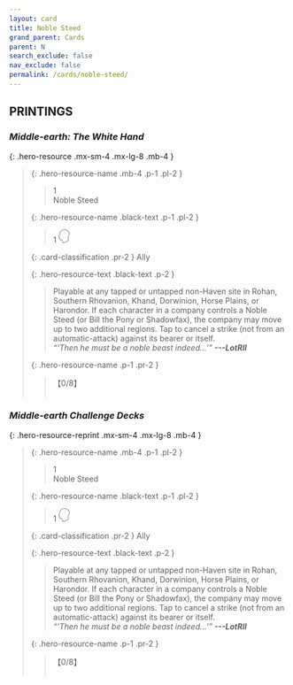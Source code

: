 ```yaml
---
layout: card
title: Noble Steed
grand_parent: Cards
parent: N
search_exclude: false
nav_exclude: false
permalink: /cards/noble-steed/
---
```


## PRINTINGS


### _Middle-earth: The White Hand_

{: .hero-resource .mx-sm-4 .mx-lg-8 .mb-4 }
> {: .hero-resource-name .mb-4 .p-1 .pl-2 }
> > <div class="card-mp">1</div>
> > <div class="card-name">Noble Steed</div>
>
> {: .hero-resource-name .black-text .p-1 .pl-2 }
> > 1 ![](/assets/images/mind.svg)
>
> {: .card-classification .pr-2 }
> Ally
>
> {: .hero-resource-text .black-text .p-2 }
> > Playable at any tapped or untapped non-Haven site in Rohan, Southern Rhovanion, Khand, Dorwinion, Horse Plains, or Harondor. If each character in a company controls a Noble Steed (or Bill the Pony or Shadowfax), the company may move up to two additional regions. Tap to cancel a strike (not from an automatic-attack) against its bearer or itself. <br>_“‘Then he must be a noble beast indeed...’”_ ***---LotRII*** 
> 
> {: .hero-resource-name .p-1 .pr-2 }
> > <div class="card-shield">【0/8】</div>
> > <div class="card-corruption">&nbsp;</div>

### _Middle-earth Challenge Decks_

{: .hero-resource-reprint .mx-sm-4 .mx-lg-8 .mb-4 }
> {: .hero-resource-name .mb-4 .p-1 .pl-2 }
> > <div class="card-mp">1</div>
> > <div class="card-name">Noble Steed</div>
>
> {: .hero-resource-name .black-text .p-1 .pl-2 }
> > 1 ![](/assets/images/mind.svg)
>
> {: .card-classification .pr-2 }
> Ally
>
> {: .hero-resource-text .black-text .p-2 }
> > Playable at any tapped or untapped non-Haven site in Rohan, Southern Rhovanion, Khand, Dorwinion, Horse Plains, or Harondor. If each character in a company controls a Noble Steed (or Bill the Pony or Shadowfax), the company may move up to two additional regions. Tap to cancel a strike (not from an automatic-attack) against its bearer or itself. <br>_“‘Then he must be a noble beast indeed...’”_ ***---LotRII*** 
> 
> {: .hero-resource-name .p-1 .pr-2 }
> > <div class="card-shield">【0/8】</div>
> > <div class="card-corruption">&nbsp;</div>
